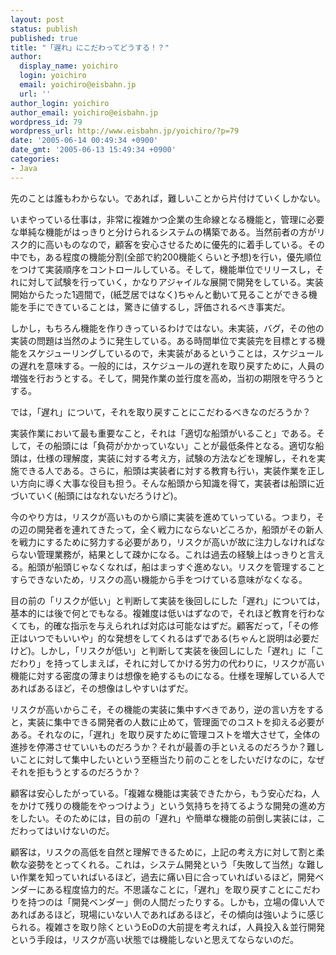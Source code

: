 ```yaml
---
layout: post
status: publish
published: true
title: "「遅れ」にこだわってどうする！？"
author:
  display_name: yoichiro
  login: yoichiro
  email: yoichiro@eisbahn.jp
  url: ''
author_login: yoichiro
author_email: yoichiro@eisbahn.jp
wordpress_id: 79
wordpress_url: http://www.eisbahn.jp/yoichiro/?p=79
date: '2005-06-14 00:49:34 +0900'
date_gmt: '2005-06-13 15:49:34 +0900'
categories:
- Java
---
```


先のことは誰もわからない。であれば，難しいことから片付けていくしかない。

いまやっている仕事は，非常に複雑かつ企業の生命線となる機能と，管理に必要な単純な機能がはっきりと分けられるシステムの構築である。当然前者の方がリスク的に高いものなので，顧客を安心させるために優先的に着手している。その中でも，ある程度の機能分割(全部で約200機能くらいと予想)を行い，優先順位をつけて実装順序をコントロールしている。そして，機能単位でリリースし，それに対して試験を行っていく，かなりアジャイルな展開で開発をしている。実装開始からたった1週間で，(紙芝居ではなく)ちゃんと動いて見ることができる機能を手にできていることは，驚きに値するし，評価されるべき事実だ。

しかし，もちろん機能を作りきっているわけではない。未実装，バグ，その他の実装の問題は当然のように発生している。ある時間単位で実装完を目標とする機能をスケジューリングしているので，未実装があるということは，スケジュールの遅れを意味する。一般的には，スケジュールの遅れを取り戻すために，人員の増強を行おうとする。そして，開発作業の並行度を高め，当初の期限を守ろうとする。

では，「遅れ」について，それを取り戻すことにこだわるべきなのだろうか？

実装作業において最も重要なこと，それは「適切な船頭がいること」である。そして，その船頭には「負荷がかかっていない」ことが最低条件となる。適切な船頭は，仕様の理解度，実装に対する考え方，試験の方法などを理解し，それを実施できる人である。さらに，船頭は実装者に対する教育も行い，実装作業を正しい方向に導く大事な役目も担う。そんな船頭から知識を得て，実装者は船頭に近づいていく(船頭にはなれないだろうけど)。

今のやり方は，リスクが高いものから順に実装を進めていっている。つまり，その辺の開発者を連れてきたって，全く戦力にならないどころか，船頭がその新人を戦力にするために努力する必要があり，リスクが高いが故に注力しなければならない管理業務が，結果として疎かになる。これは過去の経験上はっきりと言える。船頭が船頭じゃなくなれば，船はまっすぐ進めない。リスクを管理することすらできないため，リスクの高い機能から手をつけている意味がなくなる。

目の前の「リスクが低い」と判断して実装を後回しにした「遅れ」については，基本的には後で何とでもなる。複雑度は低いはずなので，それほど教育を行わなくても，的確な指示を与えられれば対応は可能なはずだ。顧客だって，「その修正はいつでもいいや」的な発想をしてくれるはずである(ちゃんと説明は必要だけど)。しかし，「リスクが低い」と判断して実装を後回しにした「遅れ」に「こだわり」を持ってしまえば，それに対してかける労力の代わりに，リスクが高い機能に対する密度の薄まりは想像を絶するものになる。仕様を理解している人であればあるほど，その想像はしやすいはずだ。

リスクが高いからこそ，その機能の実装に集中すべきであり，逆の言い方をすると，実装に集中できる開発者の人数に止めて，管理面でのコストを抑える必要がある。それなのに，「遅れ」を取り戻すために管理コストを増大させて，全体の進捗を停滞させていいものだろうか？それが最善の手といえるのだろうか？難しいことに対して集中したいという至極当たり前のことをしたいだけなのに，なぜそれを拒もうとするのだろうか？

顧客は安心したがっている。「複雑な機能は実装できたから，もう安心だね，人をかけて残りの機能をやっつけよう」という気持ちを持てるような開発の進め方をしたい。そのためには，目の前の「遅れ」や簡単な機能の前倒し実装には，こだわってはいけないのだ。

顧客は，リスクの高低を自然と理解できるために，上記の考え方に対して割と柔軟な姿勢をとってくれる。これは，システム開発という「失敗して当然」な難しい作業を知っていればいるほど，過去に痛い目に合っていればいるほど，開発ベンダーにある程度協力的だ。不思議なことに，「遅れ」を取り戻すことにこだわりを持つのは「開発ベンダー」側の人間だったりする。しかも，立場の偉い人であればあるほど，現場にいない人であればあるほど，その傾向は強いように感じられる。複雑さを取り除くというEoDの大前提を考えれば，人員投入＆並行開発という手段は，リスクが高い状態では機能しないと思えてならないのだ。
